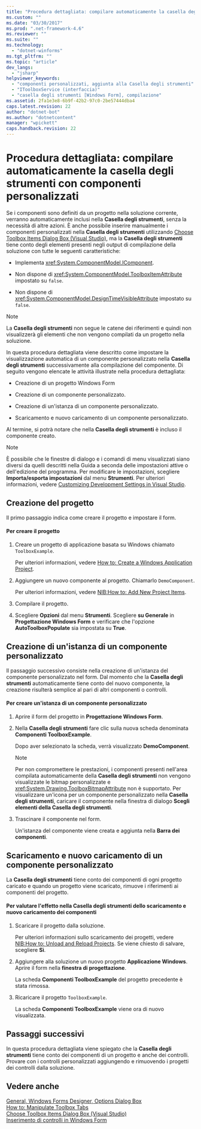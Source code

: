 ```yaml
---
title: "Procedura dettagliata: compilare automaticamente la casella degli strumenti con componenti personalizzati | Microsoft Docs"
ms.custom: ""
ms.date: "03/30/2017"
ms.prod: ".net-framework-4.6"
ms.reviewer: ""
ms.suite: ""
ms.technology: 
  - "dotnet-winforms"
ms.tgt_pltfrm: ""
ms.topic: "article"
dev_langs: 
  - "jsharp"
helpviewer_keywords: 
  - "componenti personalizzati, aggiunta alla Casella degli strumenti"
  - "IToolboxService (interfaccia)"
  - "casella degli strumenti [Windows Form], compilazione"
ms.assetid: 2fa1e3e8-6b9f-42b2-97c0-2be57444dba4
caps.latest.revision: 22
author: "dotnet-bot"
ms.author: "dotnetcontent"
manager: "wpickett"
caps.handback.revision: 22
---
```

# Procedura dettagliata: compilare automaticamente la casella degli strumenti con componenti personalizzati
Se i componenti sono definiti da un progetto nella soluzione corrente, verranno automaticamente inclusi nella **Casella degli strumenti**, senza la necessità di altre azioni.  È anche possibile inserire manualmente i componenti personalizzati nella **Casella degli strumenti** utilizzando [Choose Toolbox Items Dialog Box \(Visual Studio\)](http://msdn.microsoft.com/it-it/bd07835f-18a8-433e-bccc-7141f65263bb), ma la **Casella degli strumenti** tiene conto degli elementi presenti negli output di compilazione della soluzione con tutte le seguenti caratteristiche:  
  
-   Implementa <xref:System.ComponentModel.IComponent>.  
  
-   Non dispone di <xref:System.ComponentModel.ToolboxItemAttribute> impostato su `false`.  
  
-   Non dispone di <xref:System.ComponentModel.DesignTimeVisibleAttribute> impostato su `false`.  
  
> [!NOTE]
>  La **Casella degli strumenti** non segue le catene dei riferimenti e quindi non visualizzerà gli elementi che non vengono compilati da un progetto nella soluzione.  
  
 In questa procedura dettagliata viene descritto come impostare la visualizzazione automatica di un componente personalizzato nella **Casella degli strumenti** successivamente alla compilazione del componente.  Di seguito vengono elencate le attività illustrate nella procedura dettagliata:  
  
-   Creazione di un progetto Windows Form  
  
-   Creazione di un componente personalizzato.  
  
-   Creazione di un'istanza di un componente personalizzato.  
  
-   Scaricamento e nuovo caricamento di un componente personalizzato.  
  
 Al termine, si potrà notare che nella **Casella degli strumenti** è incluso il componente creato.  
  
> [!NOTE]
>  È possibile che le finestre di dialogo e i comandi di menu visualizzati siano diversi da quelli descritti nella Guida a seconda delle impostazioni attive o dell'edizione del programma.  Per modificare le impostazioni, scegliere **Importa\/esporta impostazioni** dal menu **Strumenti**.  Per ulteriori informazioni, vedere [Customizing Development Settings in Visual Studio](http://msdn.microsoft.com/it-it/22c4debb-4e31-47a8-8f19-16f328d7dcd3).  
  
## Creazione del progetto  
 Il primo passaggio indica come creare il progetto e impostare il form.  
  
#### Per creare il progetto  
  
1.  Creare un progetto di applicazione basata su Windows chiamato `ToolboxExample`.  
  
     Per ulteriori informazioni, vedere [How to: Create a Windows Application Project](http://msdn.microsoft.com/it-it/b2f93fed-c635-4705-8d0e-cf079a264efa).  
  
2.  Aggiungere un nuovo componente al progetto.  Chiamarlo `DemoComponent`.  
  
     Per ulteriori informazioni, vedere [NIB:How to: Add New Project Items](http://msdn.microsoft.com/it-it/63d3e16b-de6e-4bb5-a0e3-ecec762201ce).  
  
3.  Compilare il progetto.  
  
4.  Scegliere **Opzioni** dal menu **Strumenti**.  Scegliere **su Generale** in **Progettazione Windows Form** e verificare che l'opzione **AutoToolboxPopulate** sia impostata su **True**.  
  
## Creazione di un'istanza di un componente personalizzato  
 Il passaggio successivo consiste nella creazione di un'istanza del componente personalizzato nel form.  Dal momento che la **Casella degli strumenti** automaticamente tiene conto del nuovo componente, la creazione risulterà semplice al pari di altri componenti o controlli.  
  
#### Per creare un'istanza di un componente personalizzato  
  
1.  Aprire il form del progetto in **Progettazione Windows Form**.  
  
2.  Nella **Casella degli strumenti** fare clic sulla nuova scheda denominata **Componenti ToolboxExample**.  
  
     Dopo aver selezionato la scheda, verrà visualizzato **DemoComponent**.  
  
    > [!NOTE]
    >  Per non compromettere le prestazioni, i componenti presenti nell'area compilata automaticamente della **Casella degli strumenti** non vengono visualizzate le bitmap personalizzate e <xref:System.Drawing.ToolboxBitmapAttribute> non è supportato.  Per visualizzare un'icona per un componente personalizzato nella **Casella degli strumenti**, caricare il componente nella finestra di dialogo **Scegli elementi della Casella degli strumenti**.  
  
3.  Trascinare il componente nel form.  
  
     Un'istanza del componente viene creata e aggiunta nella **Barra dei componenti**.  
  
## Scaricamento e nuovo caricamento di un componente personalizzato  
 La **Casella degli strumenti** tiene conto dei componenti di ogni progetto caricato e quando un progetto viene scaricato, rimuove i riferimenti ai componenti del progetto.  
  
#### Per valutare l'effetto nella Casella degli strumenti dello scaricamento e nuovo caricamento dei componenti  
  
1.  Scaricare il progetto dalla soluzione.  
  
     Per ulteriori informazioni sullo scaricamento dei progetti, vedere [NIB:How to: Unload and Reload Projects](http://msdn.microsoft.com/it-it/abc0155b-8fcb-4ffc-95b6-698518a7100b).  Se viene chiesto di salvare, scegliere **Sì**.  
  
2.  Aggiungere alla soluzione un nuovo progetto **Applicazione Windows**.  Aprire il form nella **finestra di progettazione**.  
  
     La scheda **Componenti ToolboxExample** del progetto precedente è stata rimossa.  
  
3.  Ricaricare il progetto `ToolboxExample`.  
  
     La scheda **Componenti ToolboxExample** viene ora di nuovo visualizzata.  
  
## Passaggi successivi  
 In questa procedura dettagliata viene spiegato che la **Casella degli strumenti** tiene conto dei componenti di un progetto e anche dei controlli.  Provare con i controlli personalizzati aggiungendo e rimuovendo i progetti dei controlli dalla soluzione.  
  
## Vedere anche  
 [General, Windows Forms Designer, Options Dialog Box](http://msdn.microsoft.com/it-it/8dd170af-72f0-4212-b04b-034ceee92834)   
 [How to: Manipulate Toolbox Tabs](http://msdn.microsoft.com/it-it/21285050-cadd-455a-b1f5-a2289a89c4db)   
 [Choose Toolbox Items Dialog Box \(Visual Studio\)](http://msdn.microsoft.com/it-it/bd07835f-18a8-433e-bccc-7141f65263bb)   
 [Inserimento di controlli in Windows Form](../../../../docs/framework/winforms/controls/putting-controls-on-windows-forms.md)
